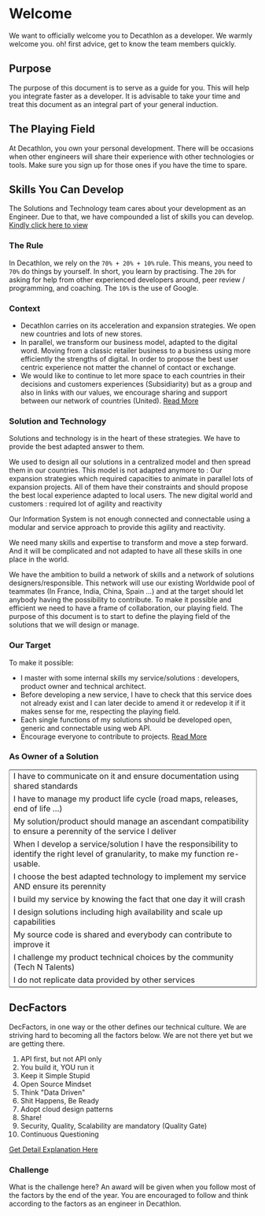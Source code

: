 # Welcome
We want to officially welcome you to Decathlon as a developer. We warmly welcome you. oh! first advice,
get to know the team members quickly.  

## Purpose
The purpose of this document is to serve as a guide for you. This will help you integrate faster as a developer. It is advisable to take your time and treat this document as an integral part of your general induction.

## The Playing Field
At Decathlon, you own your personal development. There will be occasions when other engineers will share their experience with other technologies or tools. 
Make sure you sign up for those ones if you have the time to spare.  

## Skills You Can Develop
The Solutions and Technology team cares about your development as an Engineer. Due to that, we have compounded a list of skills
you can develop. 
[Kindly click here to view](https://docs.google.com/document/d/14qkhAFupN_Kb3_HYKVU2pqwgId4RJVPqH5xgf1FHYfk/edit?ts=5c173aaa)

### The Rule 
In Decathlon, we rely on the ```70% + 20% + 10%``` rule. 
This means, you need to ```70%``` do things by yourself. In short, you learn by practising. The
```20%``` for asking for help from other experienced developers around, peer review / programming, and coaching. The ```10%``` is the use of
Google.

### Context 
* Decathlon carries on its acceleration and expansion strategies. We open new countries and lots of new stores.
* In parallel, we transform our business model, adapted to the digital word. Moving from a classic retailer business to a business using more efficiently the strengths of digital. In order to propose the best user centric experience not matter the channel of contact or exchange.
* We would like to continue to let more space to each countries in their decisions and customers experiences (Subsidiarity) but as a group and also in links with our values, we encourage sharing and support between our network of countries (United).
[Read More](https://freethegame.decathlon.com)

### Solution and Technology 
Solutions and technology is in the heart of these strategies. We have to provide the best adapted answer to them.

We used to design all our solutions in a centralized model and then spread them in our countries. This model is not adapted anymore to :
Our expansion strategies which required capacities to animate in parallel lots of expansion projects. All of them have their constraints and should propose the best local experience adapted to local users.
The new digital world and customers : required lot of agility and reactivity

Our Information System is not enough connected and connectable using a modular and service approach to provide this agility and reactivity.

We need many skills and expertise to transform and move a step forward. And it will be complicated and not adapted to have all these skills in one place in the world. 

We have the ambition to build a network of skills and a network of solutions designers/responsible. 
This network will use our existing Worldwide pool of teammates (In France, India, China, Spain …)  and at the target should let anybody having the possibility to contribute.
To make it possible and efficient we need to have a frame of collaboration, our playing field. 
The purpose of this document is to start to define the playing field of the solutions that we will design or manage. 


### Our Target
To make it possible:
* I master with some internal skills my service/solutions : developers, product owner and technical architect.
* Before developing a new service, I have to check that this service does not already exist and I can later decide to amend it or redevelop it if it makes sense for me, respecting the playing field.
* Each single functions of my solutions should be developed open, generic and connectable using web API.
* Encourage everyone to contribute to projects.
[Read More](https://freethegame.decathlon.com)

### As Owner of a Solution
<table rules ="COLS">
  <tr>
    <td>I have to communicate on it and ensure documentation using shared standards</td>
  </tr>
  <tr>
    <td>I have to manage my product life cycle (road maps, releases, end of life …)</td>
  </tr>
  <tr>
    <td>My solution/product should manage an ascendant compatibility to ensure a perennity of the service I deliver</td>
  </tr>
  <tr>
    <td>When I develop a service/solution I have the responsibility to identify the right level of granularity, to make my function re-usable.</td>
  </tr>
  <tr>
    <td>
I choose the best adapted technology to implement my service AND ensure its perennity</td>
  </tr>
  <tr>
    <td>
I build my service by knowing the fact that one day it will crash</td>
  </tr>
  <tr>
    <td>
 I design solutions including high availability and scale up capabilities</td>
  </tr>
  <tr>
    <td>
My source code is shared and everybody can contribute to improve it</td>
  </tr>
  <tr>
    <td>
I challenge my product technical choices by the community (Tech N Talents)</td>
  </tr>
  <tr>
    <td>I do not replicate data provided by other services</td>
  </tr>
 </table>


## DecFactors
DecFactors, in one way or the other defines our technical culture. We are striving 
hard to becoming all the factors below. We are not there yet but we are getting there. 

1. API first, but not API only
2. You build it, YOU run it
3. Keep it Simple Stupid
4. Open Source Mindset
5. Think "Data Driven"
6. Shit Happens, Be Ready
7. Adopt cloud design patterns
8. Share! 
9. Security, Quality, Scalability are mandatory (Quality Gate)
10. Continuous Questioning

[Get Detail Explanation Here](https://docs.google.com/presentation/d/1AYCrIaJ_XPDVk7MYz5VFxTbBqU_2ltlC9RJAA4gVUhI/edit#slide=id.g35592c7c42_0_0)

### Challenge
What is the challenge here? 
An award will be given when you follow most of the factors by the end of the year. 
You are encouraged to follow and think according to the factors as an engineer in Decathlon. 